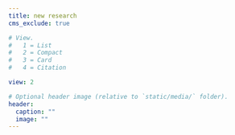 ```yaml
---
title: new research
cms_exclude: true

# View.
#   1 = List
#   2 = Compact
#   3 = Card
#   4 = Citation

view: 2

# Optional header image (relative to `static/media/` folder).
header:
  caption: ""
  image: ""
---
```


